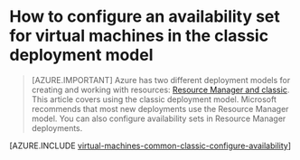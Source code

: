 <properties
	pageTitle="Configure an availability set for classic VMs | Azure"
	description="Configure an availability set for a new or existing virtual machine in the classic deployment model using the Azure portal and Azure PowerShell."
	services="virtual-machines-windows"
	documentationCenter=""
	authors="cynthn"
	manager="timlt"
	editor=""
	tags="azure-service-management"/>

<tags
	ms.service="virtual-machines-windows"
	ms.date="04/19/2016"
	wacn.date=""/>

# How to configure an availability set for virtual machines in the classic deployment model

> [AZURE.IMPORTANT] Azure has two different deployment models for creating and working with resources:  [Resource Manager and classic](/documentation/articles/resource-manager-deployment-model).  This article covers using the classic deployment model. Microsoft recommends that most new deployments use the Resource Manager model. You can also configure availability sets in Resource Manager deployments.

[AZURE.INCLUDE [virtual-machines-common-classic-configure-availability](../includes/virtual-machines-common-classic-configure-availability.md)]
